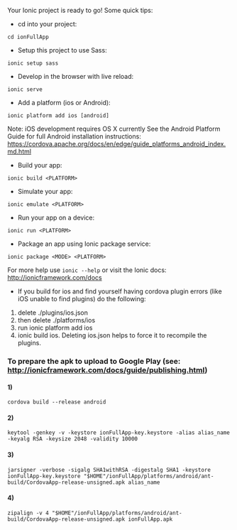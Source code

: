 Your Ionic project is ready to go! Some quick tips:

* cd into your project:
```
cd ionFullApp
```

* Setup this project to use Sass:
```
ionic setup sass
```

* Develop in the browser with live reload:
```
ionic serve
```

* Add a platform (ios or Android):
```
ionic platform add ios [android]
```

Note: iOS development requires OS X currently
See the Android Platform Guide for full Android installation instructions:
https://cordova.apache.org/docs/en/edge/guide_platforms_android_index.md.html

* Build your app:
```
ionic build <PLATFORM>
```

* Simulate your app:
```
ionic emulate <PLATFORM>
```

* Run your app on a device:
```
ionic run <PLATFORM>
```

* Package an app using Ionic package service:
```
ionic package <MODE> <PLATFORM>
```

For more help use ```ionic --help``` or visit the Ionic docs: http://ionicframework.com/docs

* If you build for ios and find yourself having cordova plugin errors (like iOS unable to find plugins) do the following:

1. delete ./plugins/ios.json
2. then delete ./platforms/ios
3. run ionic platform add ios
4. ionic build ios.
Deleting ios.json helps to force it to recompile the plugins.



### To prepare the apk to upload to Google Play (see: http://ionicframework.com/docs/guide/publishing.html)
#### 1)
```
cordova build --release android
```
#### 2)
```
keytool -genkey -v -keystore ionFullApp-key.keystore -alias alias_name -keyalg RSA -keysize 2048 -validity 10000
```
#### 3)
```
jarsigner -verbose -sigalg SHA1withRSA -digestalg SHA1 -keystore ionFullApp-key.keystore "$HOME"/ionFullApp/platforms/android/ant-build/CordovaApp-release-unsigned.apk alias_name
```
#### 4)
```
zipalign -v 4 "$HOME"/ionFullApp/platforms/android/ant-build/CordovaApp-release-unsigned.apk ionFullApp.apk
```
